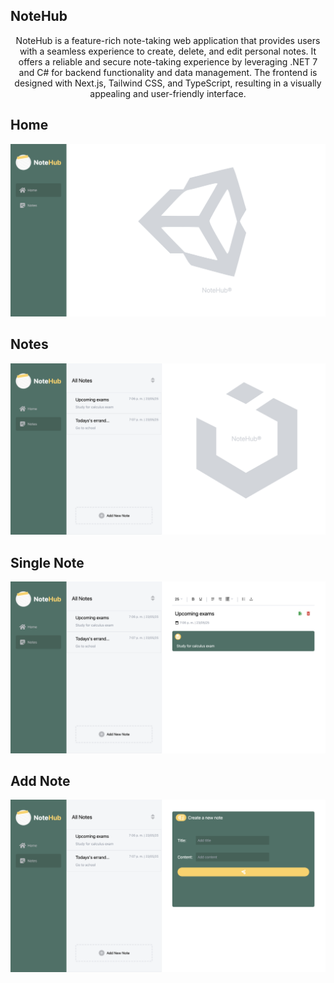 ## NoteHub

<p align="center">
NoteHub is a feature-rich note-taking web application that provides users with a seamless experience to create, delete, and edit personal notes. It offers a reliable and secure note-taking experience by leveraging .NET 7 and C# for backend functionality and data management. The frontend is designed with Next.js, Tailwind CSS, and TypeScript, resulting in a visually appealing and user-friendly interface.


## Home
<img src='./public/images/home.png'/>


## Notes
<img src='./public/images/notes.png'/>


## Single Note
<img src='./public/images/single-note.png'/>


## Add Note
<img src='./public/images/add-note.png'/>
  
 
